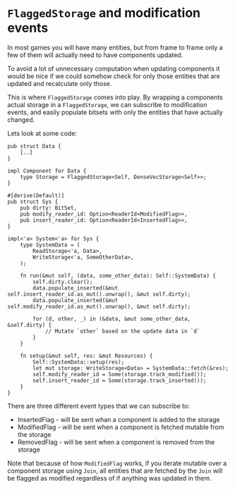 # `FlaggedStorage` and modification events

In most games you will have many entities, but from frame to frame only a few of them will 
actually need to have components updated.

To avoid a lot of unnecessary computation when updating components it
would be nice if we could somehow check for only those entities that are updated
and recalculate only those. 

This is where `FlaggedStorage` comes into play. By wrapping a components
actual storage in a `FlaggedStorage`, we can subscribe to modification events, and
easily populate bitsets with only the entities that have actually changed.

Lets look at some code:

```rust,ignore
pub struct Data {
    [..]
}

impl Component for Data {
    type Storage = FlaggedStorage<Self, DenseVecStorage<Self>>;
}

#[derive(Default)]
pub struct Sys {
    pub dirty: BitSet,
    pub modify_reader_id: Option<ReaderId<ModifiedFlag>>,
    pub insert_reader_id: Option<ReaderId<InsertedFlag>>,
}

impl<'a> System<'a> for Sys {
    type SystemData = (
        ReadStorage<'a, Data>,
        WriteStorage<'a, SomeOtherData>,
    );
    
    fn run(&mut self, (data, some_other_data): Self::SystemData) {
        self.dirty.clear();
        data.populate_inserted(&mut self.insert_reader_id.as_mut().unwrap(), &mut self.dirty);
        data.populate_inserted(&mut self.modify_reader_id.as_mut().unwrap(), &mut self.dirty);
        
        for (d, other, _) in (&data, &mut some_other_data, &self.dirty) {
            // Mutate `other` based on the update data in `d`
        }
    }
    
    fn setup(&mut self, res: &mut Resources) {
        Self::SystemData::setup(res);
        let mut storage: WriteStorage<Data> = SystemData::fetch(&res);
        self.modify_reader_id = Some(storage.track_modified());
        self.insert_reader_id = Some(storage.track_inserted());
    }
}

```

There are three different event types that we can subscribe to:

* InsertedFlag - will be sent whan a component is added to the storage
* ModifiedFlag - will be sent when a component is fetched mutable from the storage
* RemovedFlag - will be sent when a component is removed from the storage

Note that because of how `ModifiedFlag` works, if you iterate mutable over a 
component storage using `Join`, all entities that are fetched by the `Join` will
be flagged as modified regardless of if anything was updated in them.
 